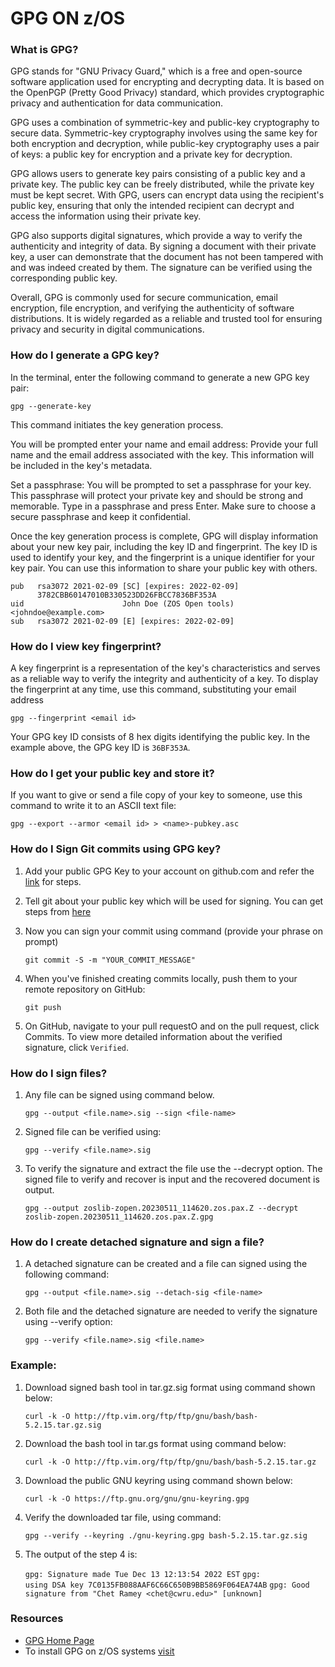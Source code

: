 # **GPG ON z/OS**


### What is GPG?

GPG stands for "GNU Privacy Guard," which is a free and open-source software application used for encrypting and decrypting data. It is based on the OpenPGP (Pretty Good Privacy) standard, which provides cryptographic privacy and authentication for data communication.

GPG uses a combination of symmetric-key and public-key cryptography to secure data. Symmetric-key cryptography involves using the same key for both encryption and decryption, while public-key cryptography uses a pair of keys: a public key for encryption and a private key for decryption.

GPG allows users to generate key pairs consisting of a public key and a private key. The public key can be freely distributed, while the private key must be kept secret. With GPG, users can encrypt data using the recipient's public key, ensuring that only the intended recipient can decrypt and access the information using their private key.

GPG also supports digital signatures, which provide a way to verify the authenticity and integrity of data. By signing a document with their private key, a user can demonstrate that the document has not been tampered with and was indeed created by them. The signature can be verified using the corresponding public key.

Overall, GPG is commonly used for secure communication, email encryption, file encryption, and verifying the authenticity of software distributions. It is widely regarded as a reliable and trusted tool for ensuring privacy and security in digital communications.



### How do I generate a GPG key?

In the terminal, enter the following command to generate a new GPG key pair:

	gpg --generate-key

This command initiates the key generation process.


You will be prompted enter your name and email address: Provide your full name and the email address associated with the key. This information will be included in the key's metadata.

Set a passphrase: You will be prompted to set a passphrase for your key. This passphrase will protect your private key and should be strong and memorable. Type in a passphrase and press Enter. Make sure to choose a secure passphrase and keep it confidential.

Once the key generation process is complete, GPG will display information about your new key pair, including the key ID and fingerprint. The key ID is used to identify your key, and the fingerprint is a unique identifier for your key pair. You can use this information to share your public key with others.

	pub   rsa3072 2021-02-09 [SC] [expires: 2022-02-09]
	      3782CBB60147010B330523DD26FBCC7836BF353A
	uid                      John Doe (ZOS Open tools) <johndoe@example.com>
	sub   rsa3072 2021-02-09 [E] [expires: 2022-02-09]

### How do I view key fingerprint?

A key fingerprint is a representation of the key's characteristics and serves as a reliable way to verify the integrity and authenticity of a key. To display the fingerprint at any time, use this command, substituting your email address

	gpg --fingerprint <email id>
	
Your GPG key ID consists of 8 hex digits identifying the public key. In the example above, the GPG key ID is `36BF353A`. 

### How do I get your public key and store it?


If you want to give or send a file copy of your key to someone, use this command to write it to an ASCII text file:

`gpg --export --armor <email id> > <name>-pubkey.asc`	

### How do I Sign Git commits using GPG key?

1. Add your public GPG Key to your account on github.com and refer the [link](https://docs.github.com/en/authentication/managing-commit-signature-verification/adding-a-gpg-key-to-your-github-account) for steps.

2. Tell git about your public key which will be used for signing. You can get steps from [here](https://docs.github.com/en/authentication/managing-commit-signature-verification/telling-git-about-your-signing-key#telling-git-about-your-gpg-key)

3. Now you can sign your commit using command (provide your phrase on prompt)

	`git commit -S -m "YOUR_COMMIT_MESSAGE"`
	
4. 	When you've finished creating commits locally, push them to your remote repository on GitHub:

	`git push `
5. 	On GitHub, navigate to your pull requestO and on the pull request, click  Commits. To view more detailed information about the verified signature, click `Verified`.


### How do I sign files?
1. Any file can be signed using command below.

	`gpg --output <file.name>.sig --sign <file-name>`
	
2. 	Signed file can be verified using:

	`gpg --verify <file.name>.sig`
	
3. 	To verify the signature and extract the file use the --decrypt option. The signed file to verify and recover is input and the recovered document is output.

	`gpg --output zoslib-zopen.20230511_114620.zos.pax.Z --decrypt zoslib-zopen.20230511_114620.zos.pax.Z.gpg`
	

### How do I create detached signature and sign a file?

1. A detached signature can be created and a file can signed using the following command:

	`gpg --output <file.name>.sig --detach-sig <file-name>` 
	
2. 	Both file and the detached signature are needed to verify the signature using --verify option:

	`gpg --verify <file.name>.sig <file.name>`
	
### Example:

1. Download signed bash tool in tar.gz.sig format using command shown below:

	`curl -k -O http://ftp.vim.org/ftp/ftp/gnu/bash/bash-5.2.15.tar.gz.sig`

2. Download the bash tool in tar.gs format using command below:

	`curl -k -O http://ftp.vim.org/ftp/ftp/gnu/bash/bash-5.2.15.tar.gz`
	
3. 	Download the public GNU keyring using command shown below:

	`curl -k -O https://ftp.gnu.org/gnu/gnu-keyring.gpg` 
	
4. 	Verify the downloaded tar file, using command:

	`gpg --verify --keyring ./gnu-keyring.gpg bash-5.2.15.tar.gz.sig`
	
5. 	The output of the step 4 is:

	`gpg: Signature made Tue Dec 13 12:13:54 2022 EST`
	`gpg:                using DSA key 7C0135FB088AAF6C66C650B9BB5869F064EA74AB`
	`gpg: Good signature from "Chet Ramey <chet@cwru.edu>" [unknown]`
	
	
### Resources 
* [GPG Home Page](https://gnupg.org/index.html)
* To install GPG on z/OS systems [visit](https://github.com/zopencommunity/gpgport/releases)
	







